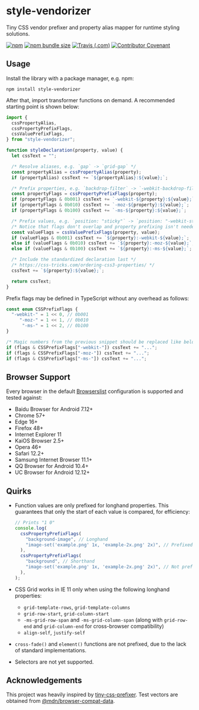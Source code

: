 # style-vendorizer

Tiny CSS vendor prefixer and property alias mapper for runtime styling solutions.

[![npm](https://img.shields.io/npm/v/style-vendorizer)](https://www.npmjs.com/package/style-vendorizer)
[![npm bundle size](https://img.shields.io/bundlephobia/minzip/style-vendorizer)](https://bundlephobia.com/result?p=style-vendorizer)
[![Travis (.com)](https://img.shields.io/travis/com/kripod/style-vendorizer)](https://travis-ci.com/github/kripod/style-vendorizer)
[![Contributor Covenant](https://img.shields.io/badge/Contributor%20Covenant-v2.0%20adopted-ff69b4.svg)](./CODE_OF_CONDUCT.md)

## Usage

Install the library with a package manager, e.g. npm:

```shell
npm install style-vendorizer
```

After that, import transformer functions on demand. A recommended starting point is shown below:

```js
import {
  cssPropertyAlias,
  cssPropertyPrefixFlags,
  cssValuePrefixFlags,
} from "style-vendorizer";

function styleDeclaration(property, value) {
  let cssText = "";

  /* Resolve aliases, e.g. `gap` -> `grid-gap` */
  const propertyAlias = cssPropertyAlias(property);
  if (propertyAlias) cssText += `${propertyAlias}:${value};`;

  /* Prefix properties, e.g. `backdrop-filter` -> `-webkit-backdrop-filter` */
  const propertyFlags = cssPropertyPrefixFlags(property);
  if (propertyFlags & 0b001) cssText += `-webkit-${property}:${value};`;
  if (propertyFlags & 0b010) cssText += `-moz-${property}:${value};`;
  if (propertyFlags & 0b100) cssText += `-ms-${property}:${value};`;

  /* Prefix values, e.g. `position: "sticky"` -> `position: "-webkit-sticky"` */
  /* Notice that flags don't overlap and property prefixing isn't needed here */
  const valueFlags = cssValuePrefixFlags(property, value);
  if (valueFlags & 0b001) cssText += `${property}:-webkit-${value};`;
  else if (valueFlags & 0b010) cssText += `${property}:-moz-${value};`;
  else if (valueFlags & 0b100) cssText += `${property}:-ms-${value};`;

  /* Include the standardized declaration last */
  /* https://css-tricks.com/ordering-css3-properties/ */
  cssText += `${property}:${value};`;

  return cssText;
}
```

Prefix flags may be defined in TypeScript without any overhead as follows:

<!-- prettier-ignore-start -->

```ts
const enum CSSPrefixFlags {
  "-webkit-" = 1 << 0, // 0b001
     "-moz-" = 1 << 1, // 0b010
      "-ms-" = 1 << 2, // 0b100
}

/* Magic numbers from the previous snippet should be replaced like below: */
if (flags & CSSPrefixFlags["-webkit-"]) cssText += "...";
if (flags & CSSPrefixFlags["-moz-"]) cssText += "...";
if (flags & CSSPrefixFlags["-ms-"]) cssText += "...";
```

<!-- prettier-ignore-end -->

## Browser Support

Every browser in the default [Browserslist](https://github.com/browserslist/browserslist) configuration is supported and tested against:

- Baidu Browser for Android 7.12+
- Chrome 57+
- Edge 16+
- Firefox 48+
- Internet Explorer 11
- KaiOS Browser 2.5+
- Opera 46+
- Safari 12.2+
- Samsung Internet Browser 11.1+
- QQ Browser for Android 10.4+
- UC Browser for Android 12.12+

## Quirks

- Function values are only prefixed for longhand properties. This guarantees that only the start of each value is compared, for efficiency:

  ```js
  // Prints "1 0"
  console.log(
    cssPropertyPrefixFlags(
      "background-image", // Longhand
      "image-set('example.png' 1x, 'example-2x.png' 2x)", // Prefixed
    ),
    cssPropertyPrefixFlags(
      "background", // Shorthand
      "image-set('example.png' 1x, 'example-2x.png' 2x)", // Not prefixed
    ),
  );
  ```

- CSS Grid works in IE 11 only when using the following longhand properties:
  - `grid-template-rows`, `grid-template-columns`
  - `grid-row-start`, `grid-column-start`
  - `-ms-grid-row-span` and `-ms-grid-column-span` (along with `grid-row-end` and `grid-column-end` for cross-browser compatibility)
  - `align-self`, `justify-self`
- `cross-fade()` and `element()` functions are not prefixed, due to the lack of standard implementations.
- Selectors are not yet supported.

## Acknowledgements

This project was heavily inspired by [tiny-css-prefixer](https://github.com/kitten/tiny-css-prefixer). Test vectors are obtained from [@mdn/browser-compat-data](https://github.com/mdn/browser-compat-data).
